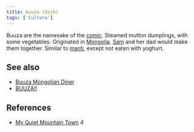 ```yaml
---
title: buuza (dish)
tags: ['Culture']
---
```

Buuza are the namesake of the [comic](/_wiki/index.md). Steamed mutton dumplings, with some vegetables. Originated in [Mongolia](/_wiki/mongolia.md). [Sam](/_wiki/sam.md) and her dad would make them together. Similar to [manti](/_wiki/manti.md), except not eaten with yoghurt.

## See also
- [Buuza Mongolian Diner](/_wiki/buuza-mongolian-diner.md)
- [BUUZA!!](/_wiki/buuza.md)

## References
- [My Quiet Mountain Town](/_wiki/my-quiet-mountain-town.md) 4
